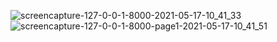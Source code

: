 ![screencapture-127-0-0-1-8000-2021-05-17-10_41_33](https://user-images.githubusercontent.com/84277750/118437018-76bdd480-b6ff-11eb-98a5-9f1869c3cdab.png)
![screencapture-127-0-0-1-8000-page1-2021-05-17-10_41_51](https://user-images.githubusercontent.com/84277750/118437032-7b828880-b6ff-11eb-994a-1128440b5df5.png)
